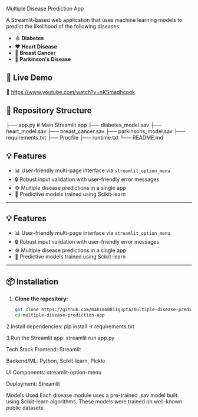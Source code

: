  Multiple Disease Prediction App

A Streamlit-based web application that uses machine learning models to predict the likelihood of the following diseases:

- 🩸 **Diabetes**
- ❤️ **Heart Disease**
- 🧬 **Breast Cancer**
- 🧠 **Parkinson's Disease**

## 🚀 Live Demo

🔗 https://www.youtube.com/watch?v=nKSmadhcoqk

## 📂 Repository Structure

├── app.py # Main Streamlit app
├── diabetes_model.sav 
├── heart_model.sav 
├── breast_cancer.sav 
├── parkinsons_model.sav 
├── requirements.txt
├── Procfile
├── runtime.txt 
└── README.md 

## 💡 Features

- 📊 User-friendly multi-page interface via `streamlit_option_menu`
- 🔒 Robust input validation with user-friendly error messages
- ⚙️ Multiple disease predictions in a single app
- 🧠 Predictive models trained using Scikit-learn


---

## 💡 Features

- 📊 User-friendly multi-page interface via `streamlit_option_menu`
- 🔒 Robust input validation with user-friendly error messages
- ⚙️ Multiple disease predictions in a single app
- 🧠 Predictive models trained using Scikit-learn

---

## 📦 Installation

1. **Clone the repository:**
   ```bash
   git clone https://github.com/mahima0811gupta/multiple-disease-prediction-app.git
   cd multiple-disease-prediction-app

2.Install dependencies:
pip install -r requirements.txt

3.Run the Streamlit app:
streamlit run app.py



 Tech Stack
Frontend: Streamlit

Backend/ML: Python, Scikit-learn, Pickle

UI Components: streamlit-option-menu

Deployment: Streamlit 

Models Used
Each disease module uses a pre-trained .sav model built using Scikit-learn algorithms. These models were trained on well-known public datasets.
